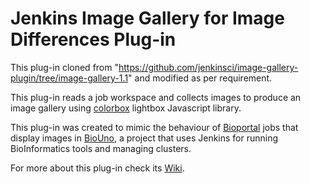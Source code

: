 # Jenkins Image Gallery for Image Differences Plug-in

This plug-in cloned from "https://github.com/jenkinsci/image-gallery-plugin/tree/image-gallery-1.1" and modified as per requirement.

This plug-in reads a job workspace and collects images to produce an image 
gallery using [colorbox](http://www.jacklmoore.com/colorbox "Colorbox") 
lightbox Javascript library.

This plug-in was created to mimic the behaviour of 
[Bioportal](http://www.bioportal.uio.no/ "OSLO BioPortal") jobs that display 
images in [BioUno](http://www.biouno.org "BioUno"), a project that uses Jenkins 
for running BioInformatics tools and managing clusters.

For more about this plug-in check its 
[Wiki](https://wiki.jenkins-ci.org/display/JENKINS/Image+Gallery+Plugin "Jenkins Image Gallery Plug-in Wiki").
